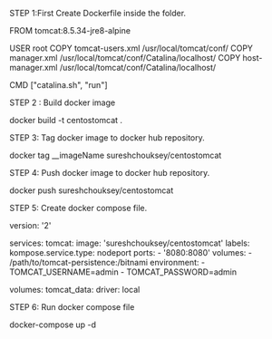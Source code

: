 STEP 1:First Create Dockerfile inside the folder.

FROM tomcat:8.5.34-jre8-alpine

USER root
COPY tomcat-users.xml /usr/local/tomcat/conf/
COPY manager.xml /usr/local/tomcat/conf/Catalina/localhost/
COPY host-manager.xml /usr/local/tomcat/conf/Catalina/localhost/ 

CMD ["catalina.sh", "run"]

STEP 2 : Build docker image

docker build -t centostomcat .

STEP 3: Tag docker image to docker hub repository.

docker tag __imageName sureshchouksey/centostomcat

STEP 4: Push docker image to docker hub repository.

docker push sureshchouksey/centostomcat

STEP 5: Create docker compose file.

version: '2'

services:
  tomcat:
    image: 'sureshchouksey/centostomcat'
    labels:
      kompose.service.type: nodeport
    ports:
      - '8080:8080'
    volumes:
      - /path/to/tomcat-persistence:/bitnami
    environment:
      - TOMCAT_USERNAME=admin
      - TOMCAT_PASSWORD=admin

volumes:
  tomcat_data:
    driver: local
	

STEP 6: Run docker compose file

docker-compose up -d
